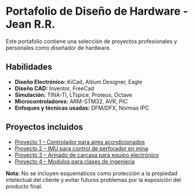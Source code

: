 # Portafolio de Diseño de Hardware - Jean R.R.

Este portafolio contiene una selección de proyectos profesionales y personales como diseñador de hardware.

## Habilidades

- **Diseño Electrónico:** KiCad, Altium Designer, Eagle
- **Diseño CAD:** Inventor, FreeCad
- **Simulación:** TINA-TI, LTspice, Proteus, Octave
- **Microcontroladores:** ARM-STM32, AVR, PIC
- **Enfoques y técnicas usadas:** DFM/DFX, Normas IPC

## Proyectos incluidos

- [Proyecto 1 – Controlador para aires acondicionados](./Proyecto1_Titulo)
- [Proyecto 2 – IMU para control de perforador en mina](./Proyecto3_Titulo)
- [Proyecto 3 – Armado de carcasa para equipo electrónico](./Proyecto4_Titulo)
- [Proyecto 4 – Modulos para clases de ingeniería](./Proyecto2_Titulo)

**Nota**: No se incluyen esquemáticos como protección a la propiedad intelectual del cliente y evitar futuros problemas por la exposición del producto final.
